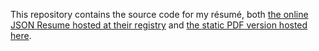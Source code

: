 This repository contains the source code for my résumé, both [the online JSON Resume hosted at their registry](https://registry.jsonresume.org/mgomezch) and [the static PDF version hosted here](mgomezch-resume.pdf).
